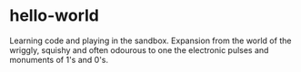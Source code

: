 # hello-world
Learning code and playing in the sandbox.
Expansion from the world of the wriggly, squishy and often odourous to one the electronic pulses and monuments of 1's and 0's.
